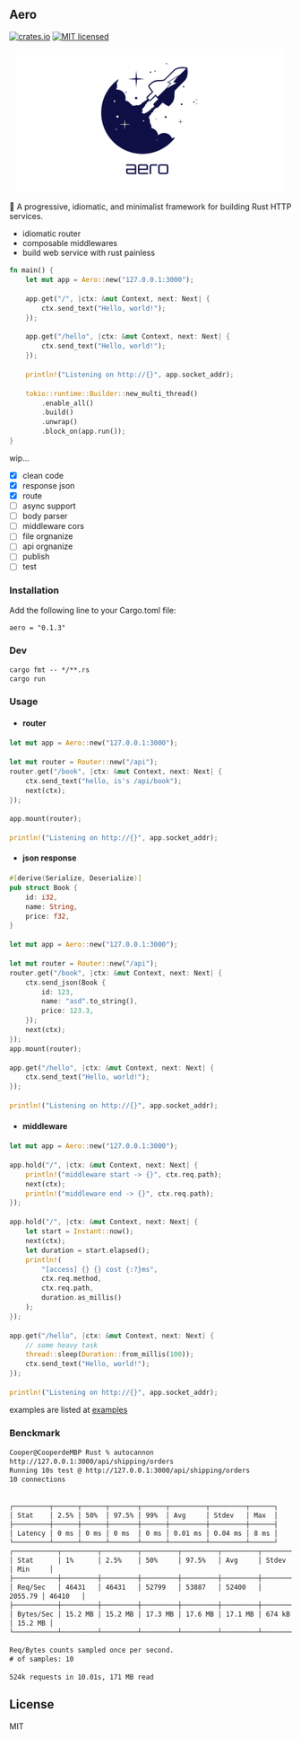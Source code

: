 ## Aero

[![crates.io](https://img.shields.io/crates/v/aero.svg?logo=rust)](https://crates.io/crates/aero)
[![MIT licensed](https://img.shields.io/badge/license-MIT-blue.svg)](./README.md)

<p align="center"><img src="logo.png" width="480"/></p>

:rocket: A progressive, idiomatic, and minimalist framework for building Rust HTTP services.

- idiomatic router
- composable middlewares
- build web service with rust painless

```Rust
fn main() {
    let mut app = Aero::new("127.0.0.1:3000");

    app.get("/", |ctx: &mut Context, next: Next| {
        ctx.send_text("Hello, world!");
    });

    app.get("/hello", |ctx: &mut Context, next: Next| {
        ctx.send_text("Hello, world!");
    });

    println!("Listening on http://{}", app.socket_addr);

    tokio::runtime::Builder::new_multi_thread()
        .enable_all()
        .build()
        .unwrap()
        .block_on(app.run());
}
```

wip...

- [x] clean code
- [x] response json
- [x] route
- [ ] async support
- [ ] body parser
- [ ] middleware cors
- [ ] file orgnanize
- [ ] api orgnanize
- [ ] publish
- [ ] test

### Installation

Add the following line to your Cargo.toml file:

```
aero = "0.1.3"
```

### Dev

```
cargo fmt -- */**.rs
cargo run
```

### Usage

- #### router

```Rust
let mut app = Aero::new("127.0.0.1:3000");

let mut router = Router::new("/api");
router.get("/book", |ctx: &mut Context, next: Next| {
    ctx.send_text("hello, is's /api/book");
    next(ctx);
});

app.mount(router);

println!("Listening on http://{}", app.socket_addr);
```

- #### json response

```Rust
#[derive(Serialize, Deserialize)]
pub struct Book {
    id: i32,
    name: String,
    price: f32,
}

let mut app = Aero::new("127.0.0.1:3000");

let mut router = Router::new("/api");
router.get("/book", |ctx: &mut Context, next: Next| {
    ctx.send_json(Book {
        id: 123,
        name: "asd".to_string(),
        price: 123.3,
    });
    next(ctx);
});
app.mount(router);

app.get("/hello", |ctx: &mut Context, next: Next| {
    ctx.send_text("Hello, world!");
});

println!("Listening on http://{}", app.socket_addr);
```

- #### middleware

```Rust
let mut app = Aero::new("127.0.0.1:3000");

app.hold("/", |ctx: &mut Context, next: Next| {
    println!("middleware start -> {}", ctx.req.path);
    next(ctx);
    println!("middleware end -> {}", ctx.req.path);
});

app.hold("/", |ctx: &mut Context, next: Next| {
    let start = Instant::now();
    next(ctx);
    let duration = start.elapsed();
    println!(
        "[access] {} {} cost {:?}ms",
        ctx.req.method,
        ctx.req.path,
        duration.as_millis()
    );
});

app.get("/hello", |ctx: &mut Context, next: Next| {
    // some heavy task
    thread::sleep(Duration::from_millis(100));
    ctx.send_text("Hello, world!");
});

println!("Listening on http://{}", app.socket_addr);
```

examples are listed at [examples](https://github.com/cooperhsiung/aero/tree/master/examples)

### Benckmark

```
Cooper@CooperdeMBP Rust % autocannon http://127.0.0.1:3000/api/shipping/orders
Running 10s test @ http://127.0.0.1:3000/api/shipping/orders
10 connections


┌─────────┬──────┬──────┬───────┬──────┬─────────┬─────────┬──────┐
│ Stat    │ 2.5% │ 50%  │ 97.5% │ 99%  │ Avg     │ Stdev   │ Max  │
├─────────┼──────┼──────┼───────┼──────┼─────────┼─────────┼──────┤
│ Latency │ 0 ms │ 0 ms │ 0 ms  │ 0 ms │ 0.01 ms │ 0.04 ms │ 8 ms │
└─────────┴──────┴──────┴───────┴──────┴─────────┴─────────┴──────┘
┌───────────┬─────────┬─────────┬─────────┬─────────┬─────────┬─────────┬─────────┐
│ Stat      │ 1%      │ 2.5%    │ 50%     │ 97.5%   │ Avg     │ Stdev   │ Min     │
├───────────┼─────────┼─────────┼─────────┼─────────┼─────────┼─────────┼─────────┤
│ Req/Sec   │ 46431   │ 46431   │ 52799   │ 53887   │ 52400   │ 2055.79 │ 46410   │
├───────────┼─────────┼─────────┼─────────┼─────────┼─────────┼─────────┼─────────┤
│ Bytes/Sec │ 15.2 MB │ 15.2 MB │ 17.3 MB │ 17.6 MB │ 17.1 MB │ 674 kB  │ 15.2 MB │
└───────────┴─────────┴─────────┴─────────┴─────────┴─────────┴─────────┴─────────┘

Req/Bytes counts sampled once per second.
# of samples: 10

524k requests in 10.01s, 171 MB read
```

## License

MIT
